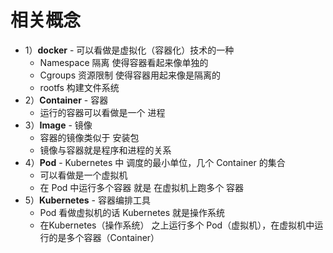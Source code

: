 # 相关概念



* 1）**docker** - 可以看做是虚拟化（容器化）技术的一种
  * Namespace 隔离 使得容器看起来像单独的
  * Cgroups 资源限制 使得容器用起来像是隔离的
  * rootfs 构建文件系统
* 2）**Container** - 容器
  * 运行的容器可以看做是一个 进程
* 3）**Image** - 镜像
  * 容器的镜像类似于 安装包 
  * 镜像与容器就是程序和进程的关系
* 4）**Pod** - Kubernetes 中 调度的最小单位，几个 Container 的集合
  * 可以看做是一个虚拟机
  * 在 Pod 中运行多个容器 就是 在虚拟机上跑多个 容器
* 5）**Kubernetes** - 容器编排工具
  * Pod 看做虚拟机的话 Kubernetes 就是操作系统
  * 在Kubernetes（操作系统） 之上运行多个 Pod（虚拟机），在虚拟机中运行的是多个容器（Container）